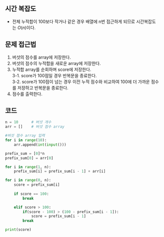 ## 시간 복잡도
- 전체 누적합이 100보다 작거나 같은 경우 배열에 n번 접근하게 되므로 시간복잡도는 $O(n)$이다. 

## 문제 접근법
1. 버섯의 점수를 array에 저장한다.
2. 버섯의 점수의 누적합을 새로운 array에 저장한다.
3. 누적합 array를 순회하며 score에 저장한다.   
3-1. score가 100점일 경우 반복문을 종료한다.  
3-2. score가 100점이 넘는 경우 이전 누적 점수와 비교하여 100에 더 가까운 점수를 저장하고 반복문을 종료한다. 
4. 점수를 출력한다. 

## 코드 

```python
n = 10      # 버섯 개수
arr = []    # 버섯 점수 array

#버섯 점수 array 입력
for i in range(10):
    arr.append(int(input()))

prefix_sum = [0]*n
prefix_sum[0] = arr[0]     

for i in range(1, n):
    prefix_sum[i] = prefix_sum[i - 1] + arr[i]

for i in range(0, n):
    score = prefix_sum[i]
    
    if score == 100:        
        break

    elif score > 100:       
        if(score - 100) > (100 - prefix_sum[i - 1]):     
            score = prefix_sum[i - 1]
        break

print(score)
```